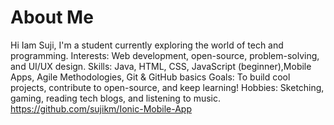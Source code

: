 # About Me
Hi Iam Suji,  I'm a student currently exploring the world of tech and programming.
Interests: Web development, open-source, problem-solving, and UI/UX design.
Skills: Java, HTML, CSS, JavaScript (beginner),Mobile Apps, Agile Methodologies, Git & GitHub basics
Goals: To build cool projects, contribute to open-source, and keep learning!
Hobbies: Sketching, gaming, reading tech blogs, and listening to music.
https://github.com/sujikm/Ionic-Mobile-App

